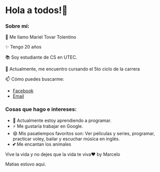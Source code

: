 # Hola a todos!👋

<!--
**MarielUTEC/MarielUTEC** is a ✨ _special_ ✨ repository because its `README.md` (this file) appears on your GitHub profile.
--> 
### Sobre mí:
<!--
-->
👋 Me llamo Mariel Tovar Tolentino

✨ Tengo 20 años

📚 Soy estudiante de CS en UTEC.

📂 Actualmente, me encuentro cursando el 5to ciclo de la carrera

📫 Cómo puedes buscarme: 
- [Facebook](https://www.facebook.com/MarielTovarTolentino/)
- [Email]( mariel.tovar@utec.edu.pe)

### Cosas que hago e intereses:
- 🌱 Actualmente estoy aprendiendo a programar.
- ⚡ Me gustaría trabajar en Google.
- 😄 Mis pasatiempos favoritos son: Ver películas y series, programar, practicar voley, bailar y escuchar música en inglés.
- 💕 Me encantan los animales

Vive la vida y no dejes que la vida te viva❤ by Marcelo

Matias estuvo aqui. 
<!--

  
